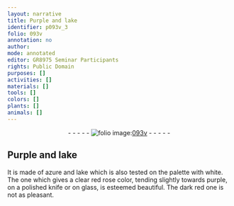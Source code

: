 ```yaml
---
layout: narrative
title: Purple and lake
identifier: p093v_3
folio: 093v
annotation: no
author:
mode: annotated
editor: GR8975 Seminar Participants
rights: Public Domain
purposes: []
activities: []
materials: []
tools: []
colors: []
plants: []
animals: []
---
```


 <div class="folio" align="center">- - - - - <a href="http://gallica.bnf.fr/ark:/12148/btv1b10500001g/f192.image" target="_blank"><img src="https://cu-mkp.github.io/GR8975-edition/assets/photo-icon.png" alt="folio image: " style="display:inline-block; margin-bottom:-3px;"/>093v</a> - - - - - </div> 

## Purple and lake

 
 It is made of azure and lake which is also tested on the palette with white. The one which gives a clear red rose color, tending slightly towards purple, on a polished knife or on glass, is esteemed beautiful. The dark red one is not as pleasant. 
 